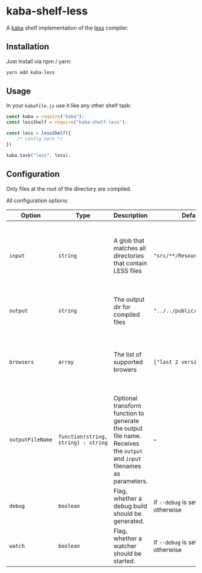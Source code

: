 kaba-shelf-less
===============

A [kaba] shelf implementation of the [less] compiler.


Installation
------------

Just install via npm / yarn:

```bash
yarn add kaba-less
```


Usage
-----

In your `kabafile.js` use it like any other shelf task:

```js
const kaba = require("kaba");
const lessShelf = require("kaba-shelf-less");

const less = lessShelf({
    /* config here */
})

kaba.task("less", less);

```


Configuration
-------------

Only files at the root of the directory are compiled.

All configuration options:

| Option           | Type                                | Description                                                                                                              | Default value                                 | Comment                                                                                               |
| ---------------- | ----------------------------------- | ------------------------------------------------------------------------------------------------------------------------ | --------------------------------------------- | ----------------------------------------------------------------------------------------------------- |
| `input`          | `string`                            | A glob that matches all directories that contain LESS files                                                              | `"src/**/Resources/assets/less/"`             | As this parameter is passed unaltered to [glob] it will accept everything that glob accepts.          |
| `output`         | `string`                            | The output dir for compiled files                                                                                        | `"../../public/css"`                          | This path is relative to the (resolved) `input` path for the given file.                              |
| `browsers`       | `array`                             | The list of supported browers                                                                                            | `["last 2 versions", "IE 10"]`                | This value is passed to [autoprefixer], so please look in their documentation for all allowed values. |
| `outputFileName` | `function(string, string) : string` | Optional transform function to generate the output file name. Receives the `output` and `input` filenames as parameters. | –                                             | The first argument is the auto-generated file name.                                                   |
| `debug`          | `boolean`                           | Flag, whether a debug build should be generated.                                                                         | if `--debug` is set `true`, `false` otherwise |                                                                                                       |
| `watch`          | `boolean`                           | Flag, whether a watcher should be started.                                                                               | if `--debug` is set `true`, `false` otherwise |                                                                                                       |



[kaba]: https://github.com/Becklyn/kaba
[less]: http://lesscss.org/
[glob]: https://www.npmjs.com/package/glob
[autoprefixer]: https://www.npmjs.com/package/autoprefixer
